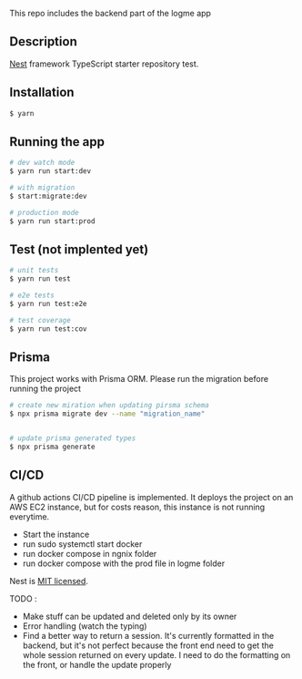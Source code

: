 This repo includes the backend part of the logme app

## Description

[Nest](https://github.com/nestjs/nest) framework TypeScript starter repository test.

## Installation

```bash
$ yarn
```

## Running the app

```bash
# dev watch mode
$ yarn run start:dev

# with migration
$ start:migrate:dev

# production mode
$ yarn run start:prod
```

## Test (not implented yet)

```bash
# unit tests
$ yarn run test

# e2e tests
$ yarn run test:e2e

# test coverage
$ yarn run test:cov
```

## Prisma

This project works with Prisma ORM.
Please run the migration before running the project

```bash
# create new miration when updating pirsma schema
$ npx prisma migrate dev --name "migration_name"


# update prisma generated types
$ npx prisma generate

```

## CI/CD

A github actions CI/CD pipeline is implemented.
It deploys the project on an AWS EC2 instance, but for costs reason, this instance is not running everytime.

- Start the instance
- run sudo systemctl start docker
- run docker compose in ngnix folder
- run docker compose with the prod file in logme folder

Nest is [MIT licensed](LICENSE).

TODO :

- Make stuff can be updated and deleted only by its owner
- Error handling (watch the typing)
- Find a better way to return a session. It's currently formatted in the backend,
  but it's not perfect because the front end need to get the whole session returned on every update.
  I need to do the formatting on the front, or handle the update properly
